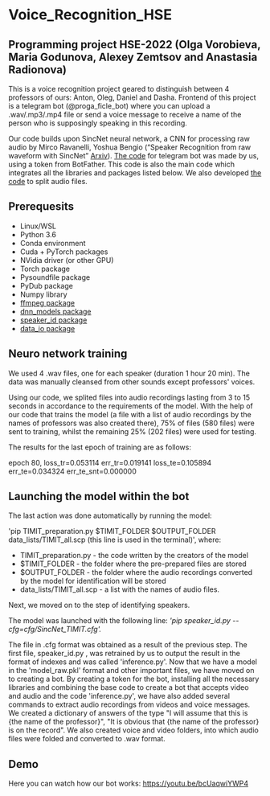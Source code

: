 # Voice_Recognition_HSE
## Programming project HSE-2022 (Olga Vorobieva, Maria Godunova, Alexey Zemtsov and Anastasia Radionova)
This is a voice recognition project geared to distinguish between 4 professors of ours: Anton, Oleg, Daniel and Dasha. 
Frontend of this project is a telegram bot (@proga_ficle_bot) where you can upload a .wav/.mp3/.mp4 file or send a voice message to receive a name of the person who is supposingly speaking in this recording.

Our code builds upon SincNet neural network, a CNN for processing raw audio by Mirco Ravanelli, Yoshua Bengio (“Speaker Recognition from raw waveform with SincNet” [Arxiv](https://arxiv.org/abs/1808.00158)).
[The code](https://github.com/sashabugurt/voice_recognition_bot_py/blob/main/bot.py) for telegram bot was made by us, using a token from BotFather. This code is also the main code which integrates all the libraries and packages listed below. 
We also developed [the code](https://github.com/sashabugurt/voice_recognition_bot_py/blob/main/split.py) to split audio files.

## Prerequesits
* Linux/WSL
* Python 3.6
* Conda environment
* Cuda + PyTorch packages 
* NVidia driver (or other GPU)
* Torch package
* Pysoundfile package
* PyDub package
* Numpy library
* [ffmpeg package](https://www.ffmpeg.org/download.html)
* [dnn_models package](https://github.com/mravanelli/SincNet/blob/master/dnn_models.py)
* [speaker_id package](https://github.com/mravanelli/SincNet/blob/master/speaker_id.py)
* [data_io package](https://github.com/mravanelli/SincNet/blob/master/data_io.py)

## Neuro network training
We used 4 .wav files, one for each speaker (duration 1 hour 20 min).  The data was manually cleansed from other sounds except professors' voices. 

Using our code, we splited files into audio recordings lasting from 3 to 15 seconds in accordance to the requirements of the model. With the help of our code that trains the model (a file with a list of audio recordings by the names of professors was also created there), 75% of files (580 files) were sent to training, whilst the remaining 25% (202 files) were used for testing. 

The results for the last epoch of training are as follows: 

epoch 80, loss_tr=0.053114 err_tr=0.019141 loss_te=0.105894 err_te=0.034324 err_te_snt=0.000000

## Launching the model within the bot

The last action was done automatically by running the model: 

'pip TIMIT_preparation.py $TIMIT_FOLDER $OUTPUT_FOLDER data_lists/TIMIT_all.scp (this line is used in the terminal)', where:
* TIMIT_preparation.py - the code written by the creators of the model
* $TIMIT_FOLDER - the folder where the pre-prepared files are stored
* $OUTPUT_FOLDER - the folder where the audio recordings converted by the model for identification will be stored
* data_lists/TIMIT_all.scp - a list with the names of audio files. 

Next, we moved on to the step of identifying speakers. 

The model was launched with the following line: 
*'pip speaker_id.py --cfg=cfg/SincNet_TIMIT.cfg'.*

The file in .cfg format was obtained as a result of the previous step. The first file, speaker_id.py , was retrained by us to output the result in the format of indexes and was called 'inference.py'. Now that we have a model in the 'model_raw.pkl' format and other important files, we have moved on to creating a bot. By creating a token for the bot, installing all the necessary libraries and combining the base code to create a bot that accepts video and audio and the code 'inference.py', we have also added several commands to extract audio recordings from videos and voice messages. We created a dictionary of answers of the type "I will assume that this is {the name of the professor}", "It is obvious that {the name of the professor} is on the record". We also created voice and video folders, into which audio files were folded and converted to .wav format.
 

## Demo
Here you can watch how our bot works: https://youtu.be/bcUaqwiYWP4


